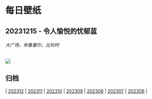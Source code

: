 # 每日壁纸

## 20231215 - 令人愉悦的忧郁蓝

###### 大广场，布鲁塞尔，比利时

![](https://www.bing.com/th?id=OHR.GrandPlaceXmas_ZH-CN8299342316_UHD.jpg)

## 归档

| [202312](/202312/README.md)
| [202311](/202311/README.md)
| [202310](/202310/README.md)
| [202309](/202309/README.md)
| [202308](/202308/README.md)
| [202307](/202307/README.md)
| [202306](/202306/README.md)
|